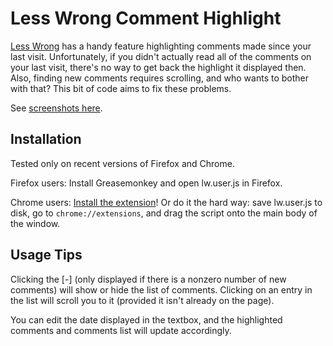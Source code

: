 Less Wrong Comment Highlight
============================

[Less Wrong](http://lesswrong.com/) has a handy feature highlighting comments made since your last visit. Unfortunately, if you didn't actually read all of the comments on your last visit, there's no way to get back the highlight it displayed then. Also, finding new comments requires scrolling, and who wants to bother with that? This bit of code aims to fix these problems.

See [screenshots here](http://imgur.com/a/GGLly).


Installation
------------

Tested only on recent versions of Firefox and Chrome.

Firefox users: Install Greasemonkey and open lw.user.js in Firefox.

Chrome users: [Install the extension](https://chrome.google.com/webstore/detail/less-wrong-comment-highli/ncicfpeiadllklmilbjpengagphcpgbp)! Or do it the hard way: save lw.user.js to disk, go to `chrome://extensions`, and drag the script onto the main body of the window.


Usage Tips
----------

Clicking the \[-\] (only displayed if there is a nonzero number of new comments) will show or hide the list of comments. Clicking on an entry in the list will scroll you to it (provided it isn't already on the page).

You can edit the date displayed in the textbox, and the highlighted comments and comments list will update accordingly.
